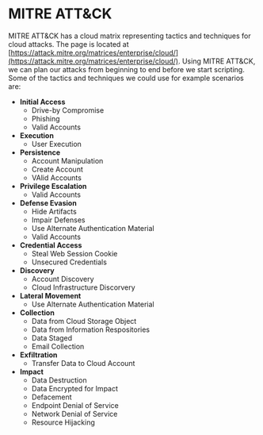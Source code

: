 # MITRE ATT&CK

MITRE ATT&CK has a cloud matrix representing tactics and techniques for cloud attacks.
The page is located at [https://attack.mitre.org/matrices/enterprise/cloud/](https://attack.mitre.org/matrices/enterprise/cloud/).
Using MITRE ATT&CK, we can plan our attacks from beginning to end before we start scripting.
Some of the tactics and techniques we could use for example scenarios are:

- **Initial Access**
  - Drive-by Compromise
  - Phishing
  - Valid Accounts
- **Execution**
  - User Execution
- **Persistence**
  - Account Manipulation
  - Create Account
  - VAlid Accounts
- **Privilege Escalation**
  - Valid Accounts
- **Defense Evasion**
  - Hide Artifacts
  - Impair Defenses
  - Use Alternate Authentication Material
  - Valid Accounts
- **Credential Access**
  - Steal Web Session Cookie
  - Unsecured Credentials
- **Discovery**
  - Account Discovery
  - Cloud Infrastructure Discorvery
- **Lateral Movement**
  - Use Alternate Authentication Material
- **Collection**
  - Data from Cloud Storage Object
  - Data from Information Respositories
  - Data Staged
  - Email Collection
- **Exfiltration**
  - Transfer Data to Cloud Account
- **Impact**
  - Data Destruction
  - Data Encrypted for Impact
  - Defacement
  - Endpoint Denial of Service
  - Network Denial of Service
  - Resource Hijacking
